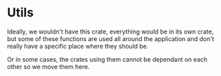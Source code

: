 # Utils

Ideally, we wouldn't have this crate, everything would be in its own crate, but some of these functions are used all around the application
and don't really have a specific place where they should be.

Or in some cases, the crates using them cannot be dependant on each other so we move them here.